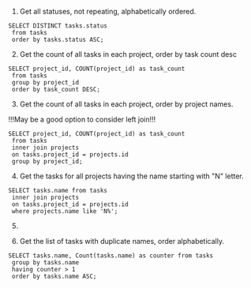 1. Get all statuses, not repeating, alphabetically ordered.

```
SELECT DISTINCT tasks.status
 from tasks
 order by tasks.status ASC;
```

2. Get the count of all tasks in each project, order by task count desc

```
SELECT project_id, COUNT(project_id) as task_count
 from tasks
 group by project_id
 order by task_count DESC;
```

3. Get the count of all tasks in each project, order by project names. 

!!!May be a good option to consider left join!!!

```
SELECT project_id, COUNT(project_id) as task_count
 from tasks
 inner join projects
 on tasks.project_id = projects.id
 group by project_id;
```

4. Get the tasks for all projects having the name starting with "N" letter.

```
SELECT tasks.name from tasks
 inner join projects
 on tasks.project_id = projects.id
 where projects.name like 'N%';
```

5. 



6. Get the list of tasks with duplicate names, order alphabetically.

```
SELECT tasks.name, Count(tasks.name) as counter from tasks 
 group by tasks.name
 having counter > 1
 order by tasks.name ASC;
```

